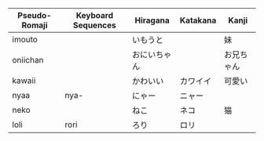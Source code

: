 | Pseudo-Romaji | Keyboard Sequences | Hiragana | Katakana | Kanji  |
| ------------- | ------------------ | -------- | -------- | ------ |
| imouto |  | いもうと |  | 妹 |
| oniichan |  | おにいちゃん |  | お兄ちゃん |
| kawaii |  | かわいい | カワイイ | 可愛い |
| nyaa | nya- | にゃー | ニャー |  |
| neko |  | ねこ | ネコ | 猫 |
| loli | rori | ろり | ロリ |  |
